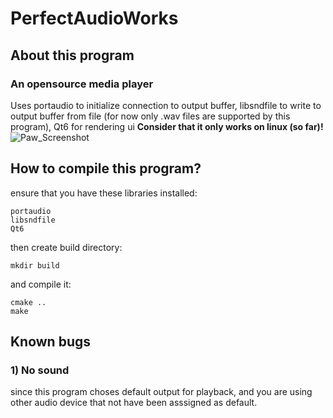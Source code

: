 # PerfectAudioWorks
## About this program
### An opensource media player
Uses portaudio to initialize connection to output buffer,
libsndfile to write to output buffer from file (for now only .wav files are supported by this program),
Qt6 for rendering ui
**Consider that it only works on linux (so far)!** <br>
![Paw_Screenshot](https://cdn.discordapp.com/attachments/870025078828589098/1396640852608024577/image.png?ex=687ed2a7&is=687d8127&hm=f39b6c296c1180f6194177bb0d0ee04b4c2e456b866a90ccd10758a77d737e03&)
## How to compile this program?
ensure that you have these libraries installed:
```
portaudio
libsndfile
Qt6
```
then create build directory:
``` 
mkdir build
```
and compile it:
```
cmake ..
make
```
## Known bugs
### 1) No sound
since this program choses default output for playback, and you are using other audio device that not have been asssigned as default.
